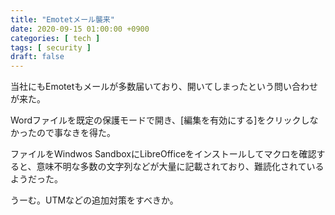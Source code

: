 ```yaml
---
title: "Emotetメール襲来"
date: 2020-09-15 01:00:00 +0900
categories: [ tech ]
tags: [ security ]
draft: false
---
```


当社にもEmotetもメールが多数届いており、開いてしまったという問い合わせが来た。

Wordファイルを既定の保護モードで開き、[編集を有効にする]をクリックしなかったので事なきを得た。

ファイルをWindwos SandboxにLibreOfficeをインストールしてマクロを確認すると、意味不明な多数の文字列などが大量に記載されており、難読化されているようだった。

うーむ。UTMなどの追加対策をすべきか。
